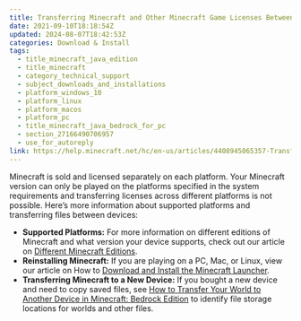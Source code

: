 ```yaml
---
title: Transferring Minecraft and Other Minecraft Game Licenses Between Devices
date: 2021-09-10T18:18:54Z
updated: 2024-08-07T18:42:53Z
categories: Download & Install
tags:
  - title_minecraft_java_edition
  - title_minecraft
  - category_technical_support
  - subject_downloads_and_installations
  - platform_windows_10
  - platform_linux
  - platform_macos
  - platform_pc
  - title_minecraft_java_bedrock_for_pc
  - section_27166490706957
  - use_for_autoreply
link: https://help.minecraft.net/hc/en-us/articles/4408945065357-Transferring-Minecraft-and-Other-Minecraft-Game-Licenses-Between-Devices
---
```


Minecraft is sold and licensed separately on each platform. Your Minecraft version can only be played on the platforms specified in the system requirements and transferring licenses across different platforms is not possible. Here’s more information about supported platforms and transferring files between devices:

- **Supported Platforms:** For more information on different editions of Minecraft and what version your device supports, check out our article on [Different Minecraft Editions](../Get-Minecraft/Different-Minecraft-Editions.md).
- **Reinstalling Minecraft:** If you are playing on a PC, Mac, or Linux, view our article on How to [Download and Install the Minecraft Launcher](../Minecraft-Launcher-Support/How-to-Download-and-Install-the-Minecraft-Launcher.md).
- **Transferring Minecraft to a New Device:** If you bought a new device and need to copy saved files, see [How to Transfer Your World to Another Device in Minecraft: Bedrock Edition](../Backup-Restore/How-to-Transfer-Your-World-to-Another-Device-in-Minecraft-Bedrock-Edition.md) to identify file storage locations for worlds and other files.
